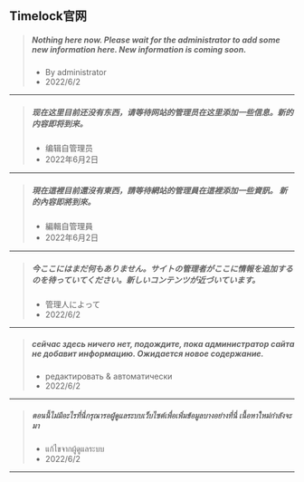 ## Timelock官网


> ##### Nothing here now. Please wait for the administrator to add some new information here. New information is coming soon.  
> * By administrator  
> * 2022/6/2  

***

> ##### 现在这里目前还没有东西，请等待网站的管理员在这里添加一些信息。新的内容即将到来。  
> * 编辑自管理员  
> * 2022年6月2日  

***

> ##### 現在這裡目前還沒有東西，請等待網站的管理員在這裡添加一些資訊。 新的內容即將到來。
> * 編輯自管理員
> * 2022年6月2日

***

> ##### 今ここにはまだ何もありません。サイトの管理者がここに情報を追加するのを待っていてください。新しいコンテンツが近づいています。
> * 管理人によって
> * 2022/6/2

***

> ##### сейчас здесь ничего нет, подождите, пока администратор сайта не добавит информацию. Ожидается новое содержание.
> * редактировать & автоматически
> * 2022/6/2

***

> ##### ตอนนี้ไม่มีอะไรที่นี่กรุณารอผู้ดูแลระบบเว็บไซต์เพื่อเพิ่มข้อมูลบางอย่างที่นี่ เนื้อหาใหม่กำลังจะมา
> * แก้ไขจากผู้ดูแลระบบ
> * 2022/6/2

***
